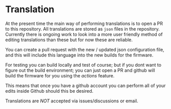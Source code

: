 # Translation

At the present time the main way of performing translations is to open a PR to this repository.
All translations are stored as `json` files in the repository. Currently there is ongoing work to look into a more user friendly method of editing translations than these but for now these are reliable.

You can create a pull request with the new / updated json configuration file, and this will include this language into the new builds for the firmware.

For testing you can build locally and test of course; but if you dont want to figure out the build environment; you can just open a PR and github will build the firmware for you using the _actions_ feature.

This means that once you have a github account you can perform all of your edits inside Github should this be desired.

Translations are _NOT_ accepted via issues/discussions or email.
